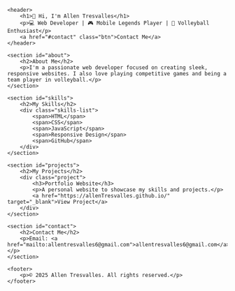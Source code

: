 <!DOCTYPE html>
<html lang="en">
<head>
    <meta charset="UTF-8">
    <meta name="viewport" content="width=device-width, initial-scale=1.0">
    <title>Allen Tresvalles | Web Developer</title>
    <link rel="stylesheet" href="styles.css">
    <script defer src="script.js"></script>
</head>
<body>

    <header>
        <h1>👋 Hi, I'm Allen Tresvalles</h1>
        <p>💻 Web Developer | 🎮 Mobile Legends Player | 🏐 Volleyball Enthusiast</p>
        <a href="#contact" class="btn">Contact Me</a>
    </header>

    <section id="about">
        <h2>About Me</h2>
        <p>I'm a passionate web developer focused on creating sleek, responsive websites. I also love playing competitive games and being a team player in volleyball.</p>
    </section>

    <section id="skills">
        <h2>My Skills</h2>
        <div class="skills-list">
            <span>HTML</span>
            <span>CSS</span>
            <span>JavaScript</span>
            <span>Responsive Design</span>
            <span>GitHub</span>
        </div>
    </section>

    <section id="projects">
        <h2>My Projects</h2>
        <div class="project">
            <h3>Portfolio Website</h3>
            <p>A personal website to showcase my skills and projects.</p>
            <a href="https://allenTresvalles.github.io/" target="_blank">View Project</a>
        </div>
    </section>

    <section id="contact">
        <h2>Contact Me</h2>
        <p>Email: <a href="mailto:allentresvalles6@gmail.com">allentresvalles6@gmail.com</a></p>
    </section>

    <footer>
        <p>© 2025 Allen Tresvalles. All rights reserved.</p>
    </footer>

</body>
</html>

